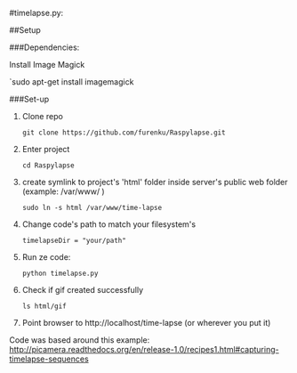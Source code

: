 #timelapse.py:


##Setup 


###Dependencies:

Install Image Magick

`sudo apt-get install imagemagick


###Set-up

1. Clone repo

	`git clone https://github.com/furenku/Raspylapse.git`


2. Enter project

	`cd Raspylapse`


3. create symlink to project's 'html' folder inside server's public web folder (example: /var/www/ )

	`sudo ln -s html /var/www/time-lapse`


4. Change code's path to match your filesystem's

	`timelapseDir = "your/path"`


5. Run ze code:

	`python timelapse.py`


5. Check if gif created successfully

	`ls html/gif`


6. Point browser to http://localhost/time-lapse (or wherever you put it)



Code was based around this example:
http://picamera.readthedocs.org/en/release-1.0/recipes1.html#capturing-timelapse-sequences
